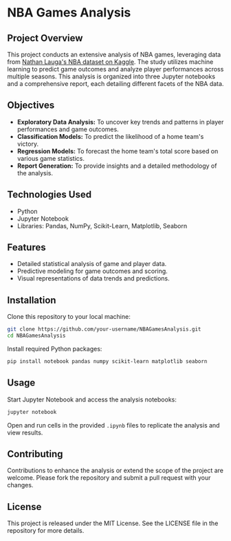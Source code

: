 # NBA Games Analysis

## Project Overview
This project conducts an extensive analysis of NBA games, leveraging data from [Nathan Lauga's NBA dataset on Kaggle](https://www.kaggle.com/datasets/nathanlauga/nba-games). The study utilizes machine learning to predict game outcomes and analyze player performances across multiple seasons. This analysis is organized into three Jupyter notebooks and a comprehensive report, each detailing different facets of the NBA data.

## Objectives
- **Exploratory Data Analysis:** To uncover key trends and patterns in player performances and game outcomes.
- **Classification Models:** To predict the likelihood of a home team's victory.
- **Regression Models:** To forecast the home team's total score based on various game statistics.
- **Report Generation:** To provide insights and a detailed methodology of the analysis.

## Technologies Used
- Python
- Jupyter Notebook
- Libraries: Pandas, NumPy, Scikit-Learn, Matplotlib, Seaborn

## Features
- Detailed statistical analysis of game and player data.
- Predictive modeling for game outcomes and scoring.
- Visual representations of data trends and predictions.

## Installation
Clone this repository to your local machine:
```bash
git clone https://github.com/your-username/NBAGamesAnalysis.git
cd NBAGamesAnalysis
```

Install required Python packages:
```bash
pip install notebook pandas numpy scikit-learn matplotlib seaborn
```

## Usage
Start Jupyter Notebook and access the analysis notebooks:
```bash
jupyter notebook
```
Open and run cells in the provided `.ipynb` files to replicate the analysis and view results.

## Contributing
Contributions to enhance the analysis or extend the scope of the project are welcome. Please fork the repository and submit a pull request with your changes.

## License
This project is released under the MIT License. See the LICENSE file in the repository for more details.

